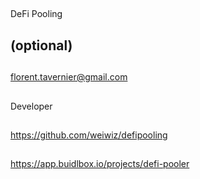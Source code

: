 ## <PROJECT NAME>
DeFi Pooling

## <YOUR FULL NAME> (optional)

## <Used Email in Buidlbox>
florent.tavernier@gmail.com

## <YOUR ROLE ON THE TEAM>
Developer

## <LINK TO THE PROJECT REPOSITORY>
https://github.com/weiwiz/defipooling

## <LINK TO BUIDLBOX SUBMISSION>
https://app.buidlbox.io/projects/defi-pooler

## <ANY LINKS TO YOUR SOCIALS THAT YOU WANT PEOPLE TO SEE WHO MIGHT COME ACROSS YOUR SUBMISSION IN THE FUTURE>
